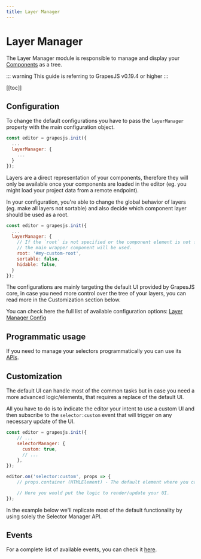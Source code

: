 ```yaml
---
title: Layer Manager
---
```


# Layer Manager

<!-- <p align="center"><img :src="$withBase('/selector-manager.jpg')" alt="GrapesJS - Selector Manager"/></p> -->

The Layer Manager module is responsible to manage and display your [Components] as a tree.

::: warning
This guide is referring to GrapesJS v0.19.4 or higher
:::

[[toc]]


## Configuration

To change the default configurations you have to pass the `layerManager` property with the main configuration object.

```js
const editor = grapesjs.init({
  ...
  layerManager: {
    ...
  }
});
```

Layers are a direct representation of your components, therefore they will only be available once your components are loaded in the editor (eg. you might load your project data from a remote endpoint).

In your configuration, you're able to change the global behavior of layers (eg. make all layers not sortable) and also decide which component layer should be used as a root.

```js
const editor = grapesjs.init({
  ...
  layerManager: {
    // If the `root` is not specified or the component element is not found,
    // the main wrapper component will be used.
    root: '#my-custom-root',
    sortable: false,
    hidable: false,
  }
});
```

The configurations are mainly targeting the default UI provided by GrapesJS core, in case you need more control over the tree of your layers, you can read more in the Customization section below.

You can check here the full list of available configuration options: [Layer Manager Config](https://github.com/artf/grapesjs/blob/master/src/navigator/config/config.ts)



## Programmatic usage
If you need to manage your selectors programmatically you can use its [APIs][Selector API].





## Customization

The default UI can handle most of the common tasks but in case you need a more advanced logic/elements, that requires a replace of the default UI.

All you have to do is to indicate the editor your intent to use a custom UI and then subscribe to the `selector:custom` event that will trigger on any necessary update of the UI.

```js
const editor = grapesjs.init({
    // ...
    selectorManager: {
      custom: true,
      // ...
    },
});

editor.on('selector:custom', props => {
    // props.container (HTMLElement) - The default element where you can append your UI

    // Here you would put the logic to render/update your UI.
});
```

In the example below we'll replicate most of the default functionality by using solely the Selector Manager API.

<demo-viewer value="v8cgkLfr" height="500" darkcode/>





## Events

For a complete list of available events, you can check it [here](/api/layer_manager.html#available-events).


[Selector]: </api/selector.html>
[Style Manager]: <Style-manager.html>
[Components]: <Components.html>
[Getting Started]: </getting-started.html>
[Selector API]: </api/selector_manager.html>

